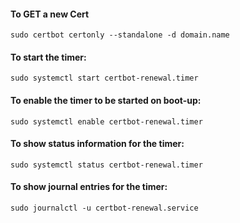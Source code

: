 #### To GET a new Cert
```
sudo certbot certonly --standalone -d domain.name
```

#### To start the timer:
```
sudo systemctl start certbot-renewal.timer
```

#### To enable the timer to be started on boot-up:
```
sudo systemctl enable certbot-renewal.timer
```

#### To show status information for the timer:
```
sudo systemctl status certbot-renewal.timer
```

#### To show journal entries for the timer:
```
sudo journalctl -u certbot-renewal.service
```

